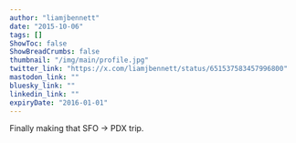 ```yaml
---
author: "liamjbennett"
date: "2015-10-06"
tags: []
ShowToc: false
ShowBreadCrumbs: false
thumbnail: "/img/main/profile.jpg"
twitter_link: "https://x.com/liamjbennett/status/651537583457996800"
mastodon_link: ""
bluesky_link: ""
linkedin_link: ""
expiryDate: "2016-01-01"
---
```


Finally making that SFO -&gt; PDX trip.

